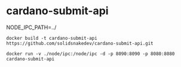 # cardano-submit-api

NODE_IPC_PATH=../
```
docker build -t cardano-submit-api https://github.com/solidsnakedev/cardano-submit-api.git
```

```
docker run -v ./node/ipc:/node/ipc -d -p 8090:8090 -p 8080:8080 cardano-submit-api
```